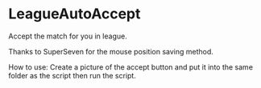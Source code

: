 # LeagueAutoAccept
Accept the match for you in league.

Thanks to SuperSeven for the mouse position saving method.

How to use:
Create a picture of the accept button and put it into the same folder as the script then run the script.
